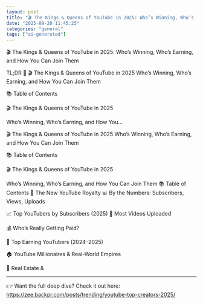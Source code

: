 ```yaml
---
layout: post
title: "🎬 The Kings & Queens of YouTube in 2025: Who’s Winning, Who’s Earning, and How You Can Join Them"
date: "2025-09-20 11:45:25"
categories: "general"
tags: ["ai-generated"]
---
```


🎬 The Kings & Queens of YouTube in 2025: Who’s Winning, Who’s Earning, and How You Can Join Them

TL;DR 🚀
🎬 The Kings & Queens of YouTube in 2025
Who’s Winning, Who’s Earning, and How You Can Join Them

📚 Table of Contents

🎬 The Kings & Queens of YouTube in 2025

Who’s Winning, Who’s Earning, and How You...

🎬 The Kings & Queens of YouTube in 2025
Who’s Winning, Who’s Earning, and How You Can Join Them

📚 Table of Contents

🎬 The Kings & Queens of YouTube in 2025

Who’s Winning, Who’s Earning, and How You Can Join Them
📚 Table of Contents
👑 The New YouTube Royalty
📊 By the Numbers: Subscribers, Views, Uploads

📈 Top YouTubers by Subscribers (2025)
🎥 Most Videos Uploaded


💰 Who’s Really Getting Paid?

💸 Top Earning YouTubers (2024–2025)


🏠 YouTube Millionaires & Real-World Empires

🏡 Real Estate & 

---

👉 Want the full deep dive? Check it out here:  
https://zee.backpr.com/posts/trending/youtube-top-creators-2025/


